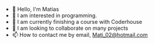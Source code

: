 - 👋 Hello, I'm Matias
- 👀 I am interested in programming.
- 🌱 I am currently finishing a course with Coderhouse
- 💞️ I am looking to collaborate on many projects
- 📫 How to contact me by email, Mati_02@hotmail.com



